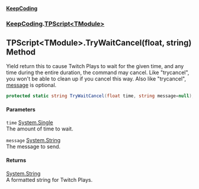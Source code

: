 #### [KeepCoding](index.md 'index')
### [KeepCoding](KeepCoding.md 'KeepCoding').[TPScript&lt;TModule&gt;](TPScript_TModule_.md 'KeepCoding.TPScript&lt;TModule&gt;')
## TPScript&lt;TModule&gt;.TryWaitCancel(float, string) Method
Yield return this to cause Twitch Plays to wait for the given time, and any time during the entire duration, the command may cancel. Like "trycancel", you won't be able to clean up if you cancel this way. Also like "trycancel", [message](TPScript_TModule__TryWaitCancel_GeEmQxUieZkc_2lg0RtsHw.md#KeepCoding_TPScript_TModule__TryWaitCancel(float_string)_message 'KeepCoding.TPScript&lt;TModule&gt;.TryWaitCancel(float, string).message') is optional.  
```csharp
protected static string TryWaitCancel(float time, string message=null);
```
#### Parameters
<a name='KeepCoding_TPScript_TModule__TryWaitCancel(float_string)_time'></a>
`time` [System.Single](https://docs.microsoft.com/en-us/dotnet/api/System.Single 'System.Single')  
The amount of time to wait.
  
<a name='KeepCoding_TPScript_TModule__TryWaitCancel(float_string)_message'></a>
`message` [System.String](https://docs.microsoft.com/en-us/dotnet/api/System.String 'System.String')  
The message to send.
  
#### Returns
[System.String](https://docs.microsoft.com/en-us/dotnet/api/System.String 'System.String')  
A formatted string for Twitch Plays.
